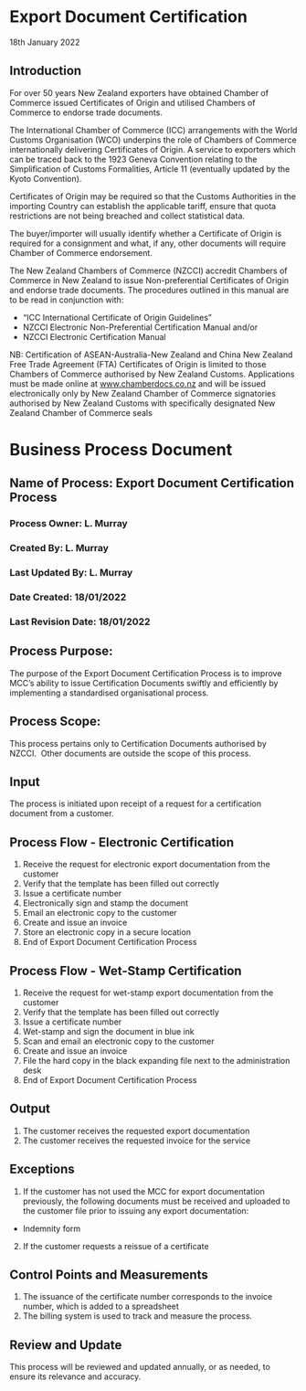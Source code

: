 # Export Document Certification
18th January 2022
## Introduction

For over 50 years New Zealand exporters have obtained Chamber of Commerce issued Certificates of Origin and utilised Chambers of Commerce to endorse trade documents.

The International Chamber of Commerce (ICC) arrangements with the World Customs Organisation (WCO) underpins the role of Chambers of Commerce internationally delivering Certificates of Origin. A service to exporters which can be traced back to the 1923 Geneva Convention relating to the Simplification of Customs Formalities, Article 11 (eventually updated by the Kyoto Convention).

Certificates of Origin may be required so that the Customs Authorities in the importing Country can establish the applicable tariff, ensure that quota restrictions are not being breached and collect statistical data.

The buyer/importer will usually identify whether a Certificate of Origin is required for a consignment and what, if any, other documents will require Chamber of Commerce endorsement.

The New Zealand Chambers of Commerce (NZCCI) accredit Chambers of Commerce in New Zealand to issue Non-preferential Certificates of Origin and endorse trade documents. The procedures outlined in this manual are to be read in conjunction with:

- “ICC International Certificate of Origin Guidelines”
- NZCCI Electronic Non-Preferential Certification Manual and/or
- NZCCI Electronic Certification Manual

NB: Certification of ASEAN-Australia-New Zealand and China New Zealand Free Trade Agreement (FTA) Certificates of Origin is limited to those Chambers of Commerce authorised by New Zealand Customs. Applications must be made online at www.chamberdocs.co.nz and will be issued electronically only by New Zealand Chamber of Commerce signatories authorised by New Zealand Customs with specifically designated New Zealand Chamber of Commerce seals

# Business Process Document

## Name of Process: Export Document Certification Process

### Process Owner: L. Murray

### Created By: L. Murray
### Last Updated By: L. Murray

### Date Created: 18/01/2022

### Last Revision Date: 18/01/2022

## Process Purpose:

The purpose of the Export Document Certification Process is to improve MCC’s ability to issue Certification Documents swiftly and efficiently by implementing a standardised organisational process.

## Process Scope:

This process pertains only to Certification Documents authorised by NZCCI.  Other documents are outside the scope of this process.

## Input

The process is initiated upon receipt of a request for a certification document from a customer.

## Process Flow - Electronic Certification

1.  Receive the request for electronic export documentation from the customer
2.  Verify that the template has been filled out correctly
3.  Issue a certificate number
4.  Electronically sign and stamp the document
5.  Email an electronic copy to the customer
6.  Create and issue an invoice
7.  Store an electronic copy in a secure location
8.  End of Export Document Certification Process

## Process Flow - Wet-Stamp Certification

1.  Receive the request for wet-stamp export documentation from the customer
2.  Verify that the template has been filled out correctly
3.  Issue a certificate number
4.  Wet-stamp and sign the document in blue ink
5.  Scan and email an electronic copy to the customer
6.  Create and issue an invoice
7.  File the hard copy in the black expanding file next to the administration desk
8.  End of Export Document Certification Process

## Output

1.  The customer receives the requested export documentation
2.  The customer receives the requested invoice for the service

## Exceptions

1.  If the customer has not used the MCC for export documentation previously, the following documents must be received and uploaded to the customer file prior to issuing any export documentation:

-   Indemnity form

2.  If the customer requests a reissue of a certificate

## Control Points and Measurements

1.  The issuance of the certificate number corresponds to the invoice number, which is added to a spreadsheet
2.  The billing system is used to track and measure the process.

## Review and Update

This process will be reviewed and updated annually, or as needed, to ensure its relevance and accuracy.